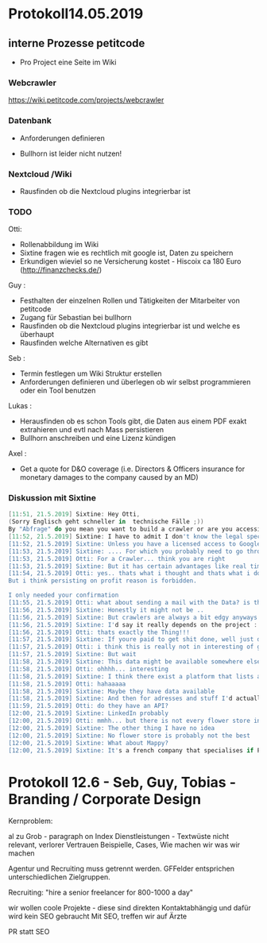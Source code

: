 <!-- TITLE: Protokolle -->
<!-- SUBTITLE: A quick summary of Protokolle -->

# Protokoll14.05.2019
## interne Prozesse petitcode

- Pro Project eine Seite im Wiki


### Webcrawler

https://wiki.petitcode.com/projects/webcrawler


### Datenbank

- Anforderungen definieren

- Bullhorn ist leider nicht nutzen!


### Nextcloud /Wiki

- Rausfinden ob die Nextcloud plugins integrierbar ist

### TODO

Otti:

- Rollenabbildung im Wiki
- Sixtine fragen wie es rechtlich mit google ist, Daten zu speichern
- Erkundigen wieviel so ne Versicherung kostet - Hiscoix ca 180 Euro (http://finanzchecks.de/)
 

Guy :

- Festhalten der einzelnen Rollen und Tätigkeiten der Mitarbeiter von petitcode
- Zugang für Sebastian bei bullhorn
- Rausfinden ob die Nextcloud plugins integrierbar ist und welche es überhaupt
- Rausfinden welche Alternativen es gibt

Seb :

- Termin festlegen um Wiki Struktur erstellen
- Anforderungen definieren und überlegen ob wir selbst programmieren oder ein Tool benutzen

Lukas :

- Herausfinden ob es schon Tools gibt, die Daten aus einem PDF exakt extrahieren und evtl nach Mass persistieren
- Bullhorn anschreiben und eine Lizenz kündigen

Axel :

- Get a quote for D&O coverage (i.e. Directors & Officers insurance for monetary damages to the company caused by an MD)


### Diskussion mit Sixtine 


```powershell
[11:51, 21.5.2019] Sixtine: Hey Otti, 
(Sorry Englisch geht schneller in  technische Fälle ;))
By "Abfrage" do you mean you want to build a crawler or are you accessing the Google maps API directly ? I believe those are two options with different legal requirements
[11:52, 21.5.2019] Sixtine: I have to admit I don't know the legal specifics, rules of thumb I'd say it's probably not really possible.
[11:52, 21.5.2019] Sixtine: Unless you have a licensed access to Google Maps API
[11:53, 21.5.2019] Sixtine: .... For which you probably need to go through the horrible hassle of creating a Google company account etc etc
[11:53, 21.5.2019] Otti: For a Crawler... think you are right
[11:53, 21.5.2019] Sixtine: But it has certain advantages like real time queries etc
[11:54, 21.5.2019] Otti: yes.. thats what i thought and thats what i do in another project.
But i think persisting on profit reason is forbidden.

I only needed your confirmation
[11:55, 21.5.2019] Otti: what about sending a mail with the Data? is this forbidden??? 🤪
[11:56, 21.5.2019] Sixtine: Honestly it might not be ..
[11:56, 21.5.2019] Sixtine: But crawlers are always a bit edgy anyways
[11:56, 21.5.2019] Sixtine: I'd say it really depends on the project : if you're paid for doing smth super professional then go to the API
[11:56, 21.5.2019] Otti: thats exactly the Thing!!!
[11:57, 21.5.2019] Sixtine: If youre paid to get shit done, well just do whatever they will never come look for you
[11:57, 21.5.2019] Otti: i think this is really not in interesting of google
[11:57, 21.5.2019] Sixtine: But wait
[11:58, 21.5.2019] Sixtine: This data might be available somewhere else
[11:58, 21.5.2019] Otti: ohhhh... interesting
[11:58, 21.5.2019] Sixtine: I think there exist a platform that lists all the stacks
[11:58, 21.5.2019] Otti: hahaaaaa
[11:58, 21.5.2019] Sixtine: Maybe they have data available
[11:58, 21.5.2019] Sixtine: And then for adresses and stuff I'd actually prefer LinkedIn than Google if you're looking at companies
[11:59, 21.5.2019] Otti: do they have an API?
[12:00, 21.5.2019] Sixtine: LinkedIn probably
[12:00, 21.5.2019] Otti: mmhh... but there is not every flower store in Linked in!
[12:00, 21.5.2019] Sixtine: The other thing I have no idea
[12:00, 21.5.2019] Sixtine: No flower store is probably not the best
[12:00, 21.5.2019] Sixtine: What about Mappy?
[12:00, 21.5.2019] Sixtine: It's a french company that specialises if POI references
```



# Protokoll 12.6 - Seb, Guy, Tobias - Branding / Corporate Design

Kernproblem: 

al zu Grob - paragraph on Index
Dienstleistungen - Textwüste nicht relevant, verlorer Vertrauen
Beispielle, Cases, Wie machen wir was wir machen

Agentur und Recruiting muss getrennt werden. GFFelder entsprichen unterschiedlichen Zielgruppen.

Recruiting: "hire a senior freelancer for 800-1000 a day"

wir wollen coole Projekte - diese sind direkten Kontaktabhängig und dafür wird kein SEO gebraucht
Mit SEO, treffen wir auf Ärzte 

PR statt SEO